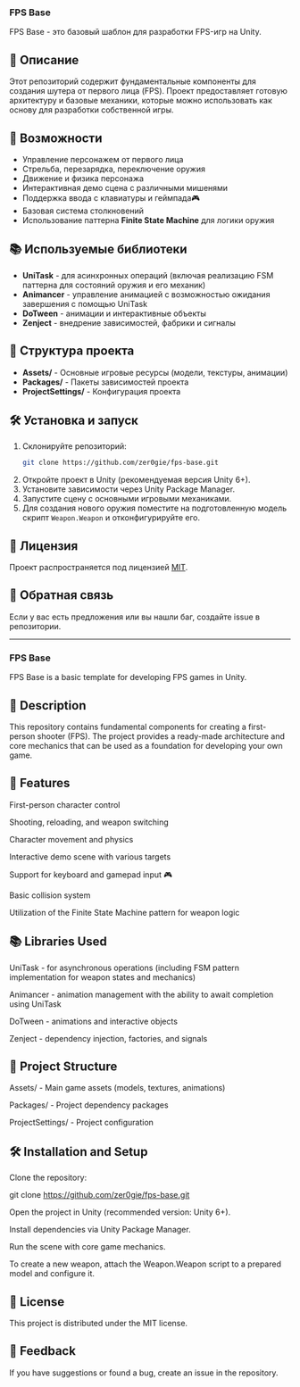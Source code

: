 ### FPS Base

FPS Base - это базовый шаблон для разработки FPS-игр на Unity.

## 📌 Описание
Этот репозиторий содержит фундаментальные компоненты для создания шутера от первого лица (FPS). 
Проект предоставляет готовую архитектуру и базовые механики, которые можно использовать как основу для разработки собственной игры.

## 🚀 Возможности
- Управление персонажем от первого лица
- Стрельба, перезарядка, переключение оружия
- Движение и физика персонажа
- Интерактивная демо сцена с различными мишенями
- Поддержка ввода с клавиатуры и геймпада🎮
- Базовая система столкновений
- Использование  паттерна **Finite State Machine** для логики оружия

## 📚 Используемые библиотеки
- **UniTask** - для асинхронных операций (включая реализацию FSM паттерна для состояний оружия и его механик)
- **Animancer** - управление анимацией с возможностью ожидания завершения с помощью UniTask
- **DoTween** - анимации и интерактивные объекты
- **Zenject** - внедрение зависимостей, фабрики и сигналы

## 📂 Структура проекта
- **Assets/** - Основные игровые ресурсы (модели, текстуры, анимации)
- **Packages/** - Пакеты зависимостей проекта
- **ProjectSettings/** - Конфигурация проекта

## 🛠️ Установка и запуск
1. Склонируйте репозиторий:
   ```sh
   git clone https://github.com/zer0gie/fps-base.git
   ```
2. Откройте проект в Unity (рекомендуемая версия Unity 6+).
3. Установите зависимости через Unity Package Manager.
4. Запустите сцену с основными игровыми механиками.
5. Для создания нового оружия поместите на подготовленную модель скрипт `Weapon.Weapon` и отконфигурируйте его.

## 📝 Лицензия
Проект распространяется под лицензией [MIT](LICENSE.md).

## 📧 Обратная связь
Если у вас есть предложения или вы нашли баг, создайте issue в репозитории.

---

### FPS Base

FPS Base is a basic template for developing FPS games in Unity.

## 📌 Description

This repository contains fundamental components for creating a first-person shooter (FPS).
The project provides a ready-made architecture and core mechanics that can be used as a foundation for developing your own game.

## 🚀 Features

First-person character control

Shooting, reloading, and weapon switching

Character movement and physics

Interactive demo scene with various targets

Support for keyboard and gamepad input 🎮

Basic collision system

Utilization of the Finite State Machine pattern for weapon logic

## 📚 Libraries Used

UniTask - for asynchronous operations (including FSM pattern implementation for weapon states and mechanics)

Animancer - animation management with the ability to await completion using UniTask

DoTween - animations and interactive objects

Zenject - dependency injection, factories, and signals

## 📂 Project Structure

Assets/ - Main game assets (models, textures, animations)

Packages/ - Project dependency packages

ProjectSettings/ - Project configuration

## 🛠️ Installation and Setup

Clone the repository:

git clone https://github.com/zer0gie/fps-base.git

Open the project in Unity (recommended version: Unity 6+).

Install dependencies via Unity Package Manager.

Run the scene with core game mechanics.

To create a new weapon, attach the Weapon.Weapon script to a prepared model and configure it.

## 📝 License

This project is distributed under the MIT license.

## 📧 Feedback

If you have suggestions or found a bug, create an issue in the repository.
